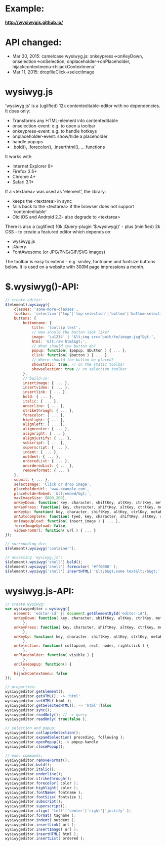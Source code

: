 Example:
==========
**http://wysiwygjs.github.io/**

API changed:
==========

* Mar 30, 2015: camelcase wysiwyg.js: onkeypress-&gt;onKeyDown, onselection-&gt;onSelection, onplaceholder-&gt;onPlaceholder, hijackcontextmenu-&gt;hijackContextmenu'
* Mar 11, 2015: dropfileClick-&gt;selectImage

wysiwyg.js
==========

'wysiwyg.js' is a (uglified) 12k contenteditable-editor with no dependencies.
It does only:
* Transforms any HTML-element into contenteditable
* onselection-event: e.g. to open a toolbar
* onkeypress-event: e.g. to handle hotkeys
* onplaceholder-event: show/hide a placeholder
* handle popups
* .bold(), .forecolor(), .inserthtml(), ... functions

It works with:
* Internet Explorer 6+
* Firefox 3.5+
* Chrome 4+
* Safari 3.1+

If a &lt;textarea&gt; was used as 'element', the library:
* keeps the &lt;textarea&gt; in sync
* falls back to the &lt;textarea&gt; if the browser does not support 'contenteditable'
* Old iOS and Android 2.3- also degrade to &lt;textarea&gt;

There is also a (uglified) 10k jQuery-plugin '$.wysiwyg()' - plus (minified) 2k CSS -
to create a featured editor which depends on:
* wysiwyg.js
* jQuery
* FontAwesome (or JPG/PNG/GIF/SVG images)

The toolbar is easy to extend - e.g. smiley, fontname and fontsize buttons below.
It is used on a website with 300M page impressions a month.

$.wysiwyg()-API:
==========

````javascript
// create editor:
$(element).wysiwyg({
    classes: 'some-more-classes',
    toolbar: 'selection'|'top'|'top-selection'|'bottom'|'bottom-selection',
    buttons: {
        buttonname: {
            title: 'tooltip text',
            // How should the button look like?
            image: '\u1234' | '&lt;img src="path/to/image.jpg"&gt;',
            html: '&lt;raw html&gt;',
            // What should the button do?
            popup: function( $popup, $button ) { ... },
            click: function( $button ) { ... },
            // Where should the button be placed?
            showstatic: true, // on the static toolbar
            showselection: true // on selection toolbar
        },
        // build-in:
        insertimage: { ... },
        insertvideo: { ... },
        insertlink: { ... },
        bold: { ... },
        italic: { ... },
        underline: { ... },
        strikethrough: { ... },
        forecolor: { ... },
        highlight: { ... },
        alignleft: { ... },
        aligncenter: { ... },
        alignright: { ... },
        alignjustify: { ... },
        subscript: { ... },
        superscript: { ... },
        indent: { ... },
        outdent: { ... },
        orderedList: { ... },
        unorderedList: { ... },
        removeformat: { ... }
    },
    submit: { ... },
    selectImage: 'Click or drop image',
    placeholderUrl: 'www.example.com',
    placeholderEmbed: '&lt;embed/&gt;',
    maxImageSize: [600,200],
    onKeyDown: function( key, character, shiftKey, altKey, ctrlKey, metaKey ) { ... },
    onKeyPress: function( key, character, shiftKey, altKey, ctrlKey, metaKey ) { ... },
    onKeyUp: function( key, character, shiftKey, altKey, ctrlKey, metaKey ) { ... },
    onAutocomplete: function( tyed, key, character, shiftKey, altKey, ctrlKey, metaKey ) { ... },
    onImageUpload: function( insert_image ) { ... },
    forceImageUpload: false,
    videoFromUrl: function( url ) { ... }
});

// surrounding div:
$(element).wysiwyg('container');

// accessing 'wysiwyg.js':
$(element).wysiwyg('shell').bold();
$(element).wysiwyg('shell').forecolor( '#ff0000' );
$(element).wysiwyg('shell').insertHTML( '&lt;b&gt;some text&lt;/b&gt;' );
````

wysiwyg.js-API:
==========

````javascript
// create wysiwyg:
var wysiwygeditor = wysiwyg({
    element: 'editor-id' || document.getElementById('editor-id'),
    onKeyDown: function( key, character, shiftKey, altKey, ctrlKey, metaKey ) {
        },
    onKeyPress: function( key, character, shiftKey, altKey, ctrlKey, metaKey ) {
        },
    onKeyUp: function( key, character, shiftKey, altKey, ctrlKey, metaKey ) {
        },
    onSelection: function( collapsed, rect, nodes, rightclick ) {
        },
    onPlaceholder: function( visible ) {
        },
    onClosepopup: function() {
        },
    hijackContextmenu: false
});

// properties:
wysiwygeditor.getElement();
wysiwygeditor.getHTML(); -> 'html'
wysiwygeditor.setHTML( html );
wysiwygeditor.getSelectedHTML(); -> 'html'|false
wysiwygeditor.sync();
wysiwygeditor.readOnly(); // -> query
wysiwygeditor.readOnly( true|false );

// selection and popup:
wysiwygeditor.collapseSelection();
wysiwygeditor.expandSelection( preceding, following );
wysiwygeditor.openPopup(); -> popup-handle
wysiwygeditor.closePopup();

// exec commands:
wysiwygeditor.removeFormat();
wysiwygeditor.bold();
wysiwygeditor.italic();
wysiwygeditor.underline();
wysiwygeditor.strikethrough();
wysiwygeditor.forecolor( color );
wysiwygeditor.highlight( color );
wysiwygeditor.fontName( fontname );
wysiwygeditor.fontSize( fontsize );
wysiwygeditor.subscript();
wysiwygeditor.superscript();
wysiwygeditor.align( 'left'|'center'|'right'|'justify' );
wysiwygeditor.format( tagname );
wysiwygeditor.indent( outdent );
wysiwygeditor.insertLink( url );
wysiwygeditor.insertImage( url );
wysiwygeditor.insertHTML( html );
wysiwygeditor.insertList( ordered );
````
